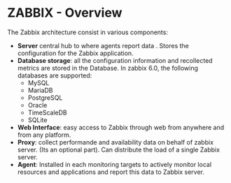 
# ZABBIX - Overview

The Zabbix architecture consist in various components: 

* **Server** central hub to where agents report data . Stores the configuration for the Zabbix application. 
* **Database storage**: all the configuration information and recollected metrics are stored in the Database. In zabbix 6.0, the following databases are supported: 
	* MySQL 
	* MariaDB
	* PostgreSQL
	* Oracle
	* TimeScaleDB
	* SQLite
* **Web Interface**: easy access to Zabbix through web from anywhere and from any platform. 
* **Proxy**: collect performande and availability data on behalf of zabbix server. (Its an optional part). Can distribute the load of a single Zabbix server. 
* **Agent**: Installed in each monitoring targets to actively monitor local resources and applications and report this data to Zabbix server.

